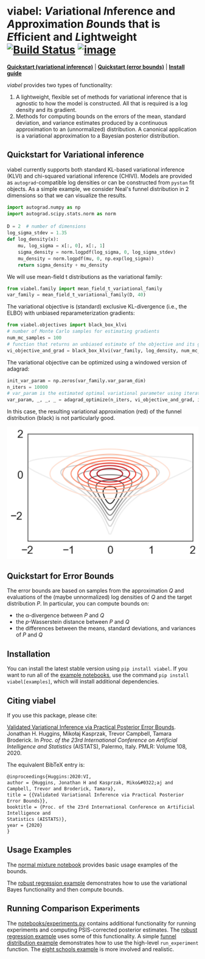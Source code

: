 #  viabel: *V*ariational *I*nference and *A*pproximation *B*ounds that is *E*fficient and *L*ightweight [![Build Status](https://travis-ci.org/jhuggins/viabel.svg?branch=master)](https://travis-ci.org/jhuggins/viabel) [![image](https://codecov.io/gh/jhuggins/viabel/branch/master/graph/badge.svg)](https://codecov.io/gh/jhuggins/viabel)

[**Quickstart (variational inference)**](#quickstart-for-variational-inference)
| [**Quickstart (error bounds)**](#quickstart-for-error-bounds)
| [**Install guide**](#installation)

*viabel* provides two types of functionality:

1. A lightweight, flexible set of methods for variational inference that is
agnostic to how the model is constructed. All that is required is a log
density and its gradient.
2. Methods for computing bounds on the errors of the mean, standard deviation,
and variance estimates produced by a continuous approximation to an
(unnormalized) distribution.
A canonical application is a variational approximation to a Bayesian posterior
distribution.

## Quickstart for Variational inference

viabel currently supports both standard KL-based variational inference (KLVI)
and chi-squared variational inference (CHIVI).
Models are provided as `autograd`-compatible log densities or can be constructed
from `pystan` fit objects.
As a simple example, we consider Neal's funnel distribution in 2 dimensions so
that we can visualize the results.
```python
import autograd.numpy as np
import autograd.scipy.stats.norm as norm

D = 2  # number of dimensions
log_sigma_stdev = 1.35
def log_density(x):
    mu, log_sigma = x[:, 0], x[:, 1]
    sigma_density = norm.logpdf(log_sigma, 0, log_sigma_stdev)
    mu_density = norm.logpdf(mu, 0, np.exp(log_sigma))
    return sigma_density + mu_density
```
We will use mean-field t distributions as the variational family:
```python
from viabel.family import mean_field_t_variational_family
var_family = mean_field_t_variational_family(D, 40)
```
The variational objective is (standard) exclusive KL-divergence (i.e., the ELBO)
with unbiased reparameterization gradients:
```python
from viabel.objectives import black_box_klvi
# number of Monte Carlo samples for estimating gradients
num_mc_samples = 100   
# function that returns an unbiased estimate of the objective and its gradient
vi_objective_and_grad = black_box_klvi(var_family, log_density, num_mc_samples)
```

The variational objective can be optimized using a windowed version of adagrad:
```python
init_var_param = np.zeros(var_family.var_param_dim)
n_iters = 10000
# var_param is the estimated optimal variational parameter using iterate averaging
var_param, _, _, _ = adagrad_optimize(n_iters, vi_objective_and_grad, init_var_param, learning_rate=.01)
```

In this case, the resulting variational approximation (red) of the
funnel distribution (black) is not particularly good.

<img src="notebooks/funnel.png" width="600">


## Quickstart for Error Bounds

The error bounds are based on samples from the approximation *Q* and evaluations
of the (maybe unnormalized) log densities of *Q* and the target distribution *P*.
In particular, you can compute bounds on:

* the &alpha;-divergence between *P* and *Q*
* the *p*-Wasserstein distance between *P* and *Q*
* the differences between the means, standard deviations, and variances of *P* and *Q*



## Installation

You can install the latest stable version using `pip install viabel`.
If you want to run all of the [example notebooks](notebooks),
use the command `pip install viabel[examples]`, which will install additional
dependencies.

## Citing viabel

If you use this package, please cite:

[Validated Variational Inference via Practical Posterior Error Bounds](https://arxiv.org/abs/1910.04102).
Jonathan H. Huggins,
Miko&#0322;aj Kasprzak,
Trevor Campbell,
Tamara Broderick.
In *Proc. of the 23rd International Conference on Artificial Intelligence and
Statistics* (AISTATS), Palermo, Italy. PMLR: Volume 108, 2020.

The equivalent BibTeX entry is:
```
@inproceedings{Huggins:2020:VI,
author = {Huggins, Jonathan H and Kasprzak, Miko&#0322;aj and Campbell, Trevor and Broderick, Tamara},
title = {{Validated Variational Inference via Practical Posterior Error Bounds}},
booktitle = {Proc. of the 23rd International Conference on Artificial Intelligence and
Statistics (AISTATS)},
year = {2020}
}
```

## Usage Examples

The [normal mixture notebook](notebooks/normal-mixture.ipynb) provides basic
usage examples of the bounds.

The [robust regression example](notebooks/robust-regression.ipynb) demonstrates
how to use the variational Bayes functionality and then compute bounds.

## Running Comparison Experiments

The [notebooks/experiments.py](notebooks/experiments.py) contains additional
functionality for running experiments and computing PSIS-corrected posterior estimates.
The [robust regression example](notebooks/robust-regression.ipynb) uses some of this functionality.
A simple [funnel distribution example](notebooks/funnel-distribution.ipynb) demonstrates how to use the high-level `run_experiment` function.
The [eight schools example](notebooks/eight-schools.ipynb) is more involved and realistic.
